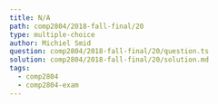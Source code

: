 ```yaml
---
title: N/A
path: comp2804/2018-fall-final/20
type: multiple-choice
author: Michiel Smid
question: comp2804/2018-fall-final/20/question.ts
solution: comp2804/2018-fall-final/20/solution.md
tags:
  - comp2804
  - comp2804-exam
---
```

